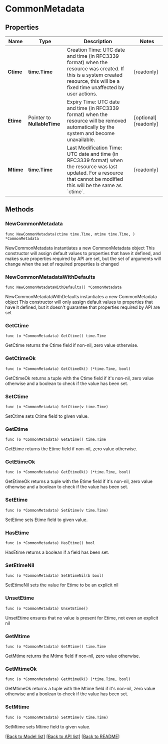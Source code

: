 <!--
Copyright (C) 2020-2024 Arm Limited or its affiliates and Contributors. All rights reserved.
SPDX-License-Identifier: Apache-2.0
-->
# CommonMetadata

## Properties

Name | Type | Description | Notes
------------ | ------------- | ------------- | -------------
**Ctime** | **time.Time** | Creation Time: UTC date and time (in RFC3339 format) when the resource was created. If this is a system created resource, this will be a fixed time unaffected by user actions. | [readonly] 
**Etime** | Pointer to **NullableTime** | Expiry Time: UTC date and time (in RFC3339 format) when the resource will be removed automatically by the system and become unavailable. | [optional] [readonly] 
**Mtime** | **time.Time** | Last Modification Time: UTC date and time (in RFC3339 format) when the resource was last updated. For a resource that cannot be modified this will be the same as &#x60;ctime&#x60;. | [readonly] 

## Methods

### NewCommonMetadata

`func NewCommonMetadata(ctime time.Time, mtime time.Time, ) *CommonMetadata`

NewCommonMetadata instantiates a new CommonMetadata object
This constructor will assign default values to properties that have it defined,
and makes sure properties required by API are set, but the set of arguments
will change when the set of required properties is changed

### NewCommonMetadataWithDefaults

`func NewCommonMetadataWithDefaults() *CommonMetadata`

NewCommonMetadataWithDefaults instantiates a new CommonMetadata object
This constructor will only assign default values to properties that have it defined,
but it doesn't guarantee that properties required by API are set

### GetCtime

`func (o *CommonMetadata) GetCtime() time.Time`

GetCtime returns the Ctime field if non-nil, zero value otherwise.

### GetCtimeOk

`func (o *CommonMetadata) GetCtimeOk() (*time.Time, bool)`

GetCtimeOk returns a tuple with the Ctime field if it's non-nil, zero value otherwise
and a boolean to check if the value has been set.

### SetCtime

`func (o *CommonMetadata) SetCtime(v time.Time)`

SetCtime sets Ctime field to given value.


### GetEtime

`func (o *CommonMetadata) GetEtime() time.Time`

GetEtime returns the Etime field if non-nil, zero value otherwise.

### GetEtimeOk

`func (o *CommonMetadata) GetEtimeOk() (*time.Time, bool)`

GetEtimeOk returns a tuple with the Etime field if it's non-nil, zero value otherwise
and a boolean to check if the value has been set.

### SetEtime

`func (o *CommonMetadata) SetEtime(v time.Time)`

SetEtime sets Etime field to given value.

### HasEtime

`func (o *CommonMetadata) HasEtime() bool`

HasEtime returns a boolean if a field has been set.

### SetEtimeNil

`func (o *CommonMetadata) SetEtimeNil(b bool)`

 SetEtimeNil sets the value for Etime to be an explicit nil

### UnsetEtime
`func (o *CommonMetadata) UnsetEtime()`

UnsetEtime ensures that no value is present for Etime, not even an explicit nil
### GetMtime

`func (o *CommonMetadata) GetMtime() time.Time`

GetMtime returns the Mtime field if non-nil, zero value otherwise.

### GetMtimeOk

`func (o *CommonMetadata) GetMtimeOk() (*time.Time, bool)`

GetMtimeOk returns a tuple with the Mtime field if it's non-nil, zero value otherwise
and a boolean to check if the value has been set.

### SetMtime

`func (o *CommonMetadata) SetMtime(v time.Time)`

SetMtime sets Mtime field to given value.



[[Back to Model list]](../README.md#documentation-for-models) [[Back to API list]](../README.md#documentation-for-api-endpoints) [[Back to README]](../README.md)


